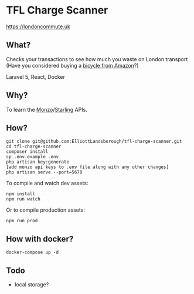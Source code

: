 # TFL Charge Scanner

https://londoncommute.uk

## What?

Checks your transactions to see how much you waste on London transport (Have you considered buying a [bicycle from Amazon](https://amzn.to/2RK1qCz)?)

Laravel 5, React, Docker

## Why?

To learn the [Monzo](https://docs.monzo.com/)/[Starling](https://developer.starlingbank.com/docs) APIs.

## How?
```
git clone git@github.com:ElliottLandsborough/tfl-charge-scanner.git
cd tfl-charge-scanner
composer install
cp .env.example .env
php artisan key:generate
[add monzo api keys to .env file along with any other changes]
php artisan serve --port=5678
```
To compile and watch dev assets:
```
npm install
npm run watch
```
Or to compile production assets:
```
npm run prod
```

## How with docker?
```
docker-compose up -d
```

## Todo
 - local storage?
